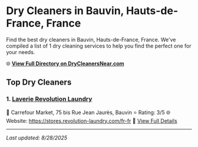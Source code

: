 # Dry Cleaners in Bauvin, Hauts-de-France, France

Find the best dry cleaners in Bauvin, Hauts-de-France, France. We've compiled a list of 1 dry cleaning services to help you find the perfect one for your needs.

🌐 **[View Full Directory on DryCleanersNear.com](https://drycleanersnear.com/city/France/Hauts-de-France/Bauvin)**

## Top Dry Cleaners

### 1. [Laverie Revolution Laundry](https://drycleanersnear.com/dryCleaner/68ae6797c95ff2c6096b1568/laverie-revolution-laundry)
📍 Carrefour Market, 75 bis Rue Jean Jaurès, Bauvin
⭐ Rating: 3/5
🌐 Website: https://stores.revolution-laundry.com/fr-fr
🔗 [View Full Details](https://drycleanersnear.com/dryCleaner/68ae6797c95ff2c6096b1568/laverie-revolution-laundry)


---

*Last updated: 8/28/2025*
